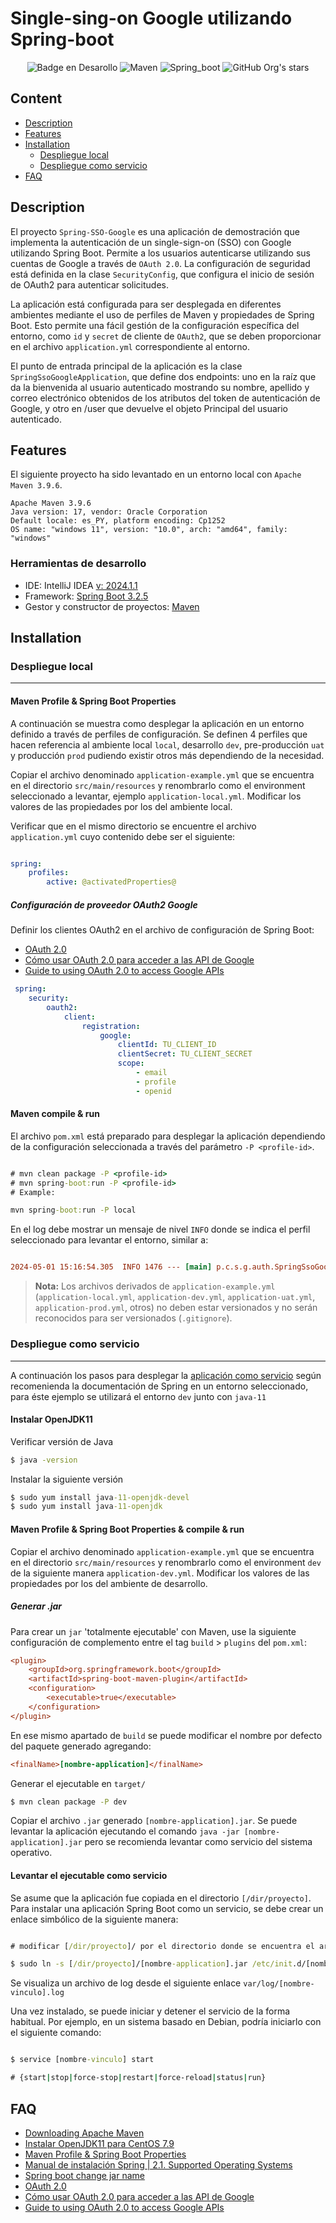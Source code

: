 # Single-sing-on Google utilizando Spring-boot 
<div align="center">
  
![Badge en Desarollo](https://img.shields.io/badge/status-FINISH-690)
![Maven](https://img.shields.io/badge/maven_central-v4.0.0-d84933)
![Spring_boot](https://img.shields.io/badge/spring_boot-v3.2.5-6ab23c)
![GitHub Org's stars](https://img.shields.io/github/stars/mariocodev?style=social)

</div>

## Content

* [Description](#description)
* [Features](#features)
* [Installation](#installation)
  * [Despliegue local](#despliegue-local)
  * [Despliegue como servicio](#despliegue-como-servicio)
* [FAQ](#faq)
   
## Description

El proyecto `Spring-SSO-Google` es una aplicación de demostración que implementa la autenticación de un single-sign-on (SSO) con Google utilizando Spring Boot. Permite a los usuarios autenticarse utilizando sus cuentas de Google a través de `OAuth 2.0`. La configuración de seguridad está definida en la clase `SecurityConfig`, que configura el inicio de sesión de OAuth2 para autenticar solicitudes.

La aplicación está configurada para ser desplegada en diferentes ambientes mediante el uso de perfiles de Maven y propiedades de Spring Boot. Esto permite una fácil gestión de la configuración específica del entorno, como `id` y `secret` de cliente de `OAuth2`, que se deben proporcionar en el archivo `application.yml` correspondiente al entorno.

El punto de entrada principal de la aplicación es la clase `SpringSsoGoogleApplication`, que define dos endpoints: uno en la raíz que da la bienvenida al usuario autenticado mostrando su nombre, apellido y correo electrónico obtenidos de los atributos del token de autenticación de Google, y otro en /user que devuelve el objeto Principal del usuario autenticado.

## Features

El siguiente proyecto ha sido levantado en un entorno local con `Apache Maven 3.9.6`.

```
Apache Maven 3.9.6
Java version: 17, vendor: Oracle Corporation
Default locale: es_PY, platform encoding: Cp1252
OS name: "windows 11", version: "10.0", arch: "amd64", family: "windows"

```

### Herramientas de desarrollo

* IDE: IntelliJ IDEA [v: 2024.1.1](https://www.jetbrains.com/idea/download/)
* Framework: [Spring Boot 3.2.5](https://start.spring.io/)
* Gestor y constructor de proyectos: [Maven](https://maven.apache.org/)

## Installation

### Despliegue local
***

#### Maven Profile & Spring Boot Properties

A continuación se muestra como desplegar la aplicación en un entorno definido a través de perfiles de configuración. Se definen 4 perfiles que hacen referencia al ambiente local `local`, desarrollo `dev`, pre-producción `uat`  y producción `prod` pudiendo existir otros más dependiendo de la necesidad.

Copiar el archivo denominado `application-example.yml` que se encuentra en el directorio `src/main/resources` y renombrarlo como el environment seleccionado a levantar, ejemplo `application-local.yml`. Modificar los valores de las propiedades por los del ambiente local.

Verificar que en el mismo directorio se encuentre el archivo `application.yml` cuyo contenido debe ser el siguiente:

```yml

spring:
    profiles:
        active: @activatedProperties@

```

##### Configuración de proveedor OAuth2 Google

 Definir los clientes OAuth2 en el archivo de configuración de Spring Boot:
 
* [OAuth 2.0]( https://cloud.google.com/docs/authentication?hl=es-419#oauth2)
* [Cómo usar OAuth 2.0 para acceder a las API de Google](https://developers.google.com/identity/protocols/oauth2)
* [Guide to using OAuth 2.0 to access Google APIs](https://medium.com/@tony.infisical/guide-to-using-oauth-2-0-to-access-google-apis-dead94d6866d) 

```yml
 spring:
    security:
        oauth2:
            client:
                registration:
                    google:
                        clientId: TU_CLIENT_ID
                        clientSecret: TU_CLIENT_SECRET
                        scope:
                            - email
                            - profile
                            - openid
```

#### Maven compile & run

El archivo `pom.xml` está preparado para desplegar la aplicación dependiendo de la configuración seleccionada a través del parámetro `-P <profile-id>`.

```cmd

# mvn clean package -P <profile-id>
# mvn spring-boot:run -P <profile-id>
# Example:

mvn spring-boot:run -P local

```

En el log debe mostrar un mensaje de nivel `INFO` donde se indica el perfil seleccionado para levantar el entorno, similar a:

```ini

2024-05-01 15:16:54.305  INFO 1476 --- [main] p.c.s.g.auth.SpringSsoGoogleApplication  : The following 1 profile is active: "local"


```


> **Nota:** Los archivos derivados de `application-example.yml` (`application-local.yml`, `application-dev.yml`, `application-uat.yml`, `application-prod.yml`, otros) no deben estar versionados y no serán reconocidos para ser versionados (`.gitignore`).


### Despliegue como servicio
***

A continuación los pasos para desplegar la [aplicación como servicio](https://docs.spring.io/spring-boot/docs/current/reference/html/deployment.html#deployment.installing) según recomenienda la documentación de Spring en un entorno seleccionado, para éste ejemplo se utilizará el entorno `dev` junto con `java-11`

#### Instalar OpenJDK11

Verificar versión de Java

```cmd
$ java -version
```

Instalar la siguiente versión

```cmd
$ sudo yum install java-11-openjdk-devel
$ sudo yum install java-11-openjdk

```

#### Maven Profile & Spring Boot Properties & compile & run

Copiar el archivo denominado `application-example.yml` que se encuentra en el directorio `src/main/resources` y renombrarlo como el environment `dev` de la siguiente manera `application-dev.yml`. Modificar los valores de las propiedades por los del ambiente de desarrollo.

##### Generar .jar

Para crear un `jar` 'totalmente ejecutable' con Maven, use la siguiente configuración de complemento entre el tag `build` > `plugins` del `pom.xml`:

```ini
<plugin>
    <groupId>org.springframework.boot</groupId>
    <artifactId>spring-boot-maven-plugin</artifactId>
    <configuration>
        <executable>true</executable>
    </configuration>
</plugin>
```

En ese mismo apartado de `build` se puede modificar el nombre por defecto del paquete generado agregando:

```ini
<finalName>[nombre-application]</finalName>
```

Generar el ejecutable en `target/`

```cmd
$ mvn clean package -P dev
```

Copiar el archivo `.jar` generado `[nombre-application].jar`. Se puede levantar la aplicación ejecutando el comando `java -jar [nombre-application].jar` pero se recomienda levantar como servicio del sistema operativo.

#### Levantar el ejecutable como servicio

Se asume que la aplicación fue copiada en el directorio `[/dir/proyecto]`. Para instalar una aplicación Spring Boot como un servicio, se debe crear un enlace simbólico de la siguiente manera:

```cmd

# modificar [/dir/proyecto]/ por el directorio donde se encuentra el archivo

$ sudo ln -s [/dir/proyecto]/[nombre-application].jar /etc/init.d/[nombre-vinculo]

```

Se visualiza un archivo de log desde el siguiente enlace `var/log/[nombre-vinculo].log`

Una vez instalado, se puede iniciar y detener el servicio de la forma habitual. Por ejemplo, en un sistema basado en Debian, podría iniciarlo con el siguiente comando:

```cmd

$ service [nombre-vinculo] start

# {start|stop|force-stop|restart|force-reload|status|run}

```

## FAQ

* [Downloading Apache Maven](https://maven.apache.org/download.cgi)
* [Instalar OpenJDK11 para CentOS 7.9](https://phoenixnap.com/kb/install-java-on-centos)
* [Maven Profile & Spring Boot Properties](https://medium.com/@derrya/maven-profile-spring-boot-properties-a34f2b2bb386)
* [Manual de instalación Spring | 2.1. Supported Operating Systems](https://docs.spring.io/spring-boot/docs/current/reference/html/deployment.html#deployment.installing)
* [Spring boot change jar name](https://javadeveloperzone.com/spring-boot/spring-boot-change-jar-name/)
* [OAuth 2.0]( https://cloud.google.com/docs/authentication?hl=es-419#oauth2)
* [Cómo usar OAuth 2.0 para acceder a las API de Google](https://developers.google.com/identity/protocols/oauth2)
* [Guide to using OAuth 2.0 to access Google APIs](https://medium.com/@tony.infisical/guide-to-using-oauth-2-0-to-access-google-apis-dead94d6866d) 

